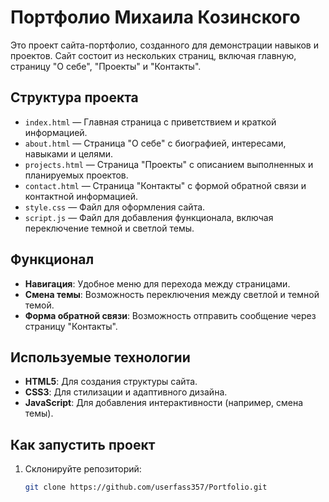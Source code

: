 # Портфолио Михаила Козинского

Это проект сайта-портфолио, созданного для демонстрации навыков и проектов. Сайт состоит из нескольких страниц, включая главную, страницу "О себе", "Проекты" и "Контакты".

## Структура проекта

- `index.html` — Главная страница с приветствием и краткой информацией.
- `about.html` — Страница "О себе" с биографией, интересами, навыками и целями.
- `projects.html` — Страница "Проекты" с описанием выполненных и планируемых проектов.
- `contact.html` — Страница "Контакты" с формой обратной связи и контактной информацией.
- `style.css` — Файл для оформления сайта.
- `script.js` — Файл для добавления функционала, включая переключение темной и светлой темы.

## Функционал

- **Навигация**: Удобное меню для перехода между страницами.
- **Смена темы**: Возможность переключения между светлой и темной темой.
- **Форма обратной связи**: Возможность отправить сообщение через страницу "Контакты".

## Используемые технологии

- **HTML5**: Для создания структуры сайта.
- **CSS3**: Для стилизации и адаптивного дизайна.
- **JavaScript**: Для добавления интерактивности (например, смена темы).

## Как запустить проект

1. Склонируйте репозиторий:
   ```bash
   git clone https://github.com/userfass357/Portfolio.git
